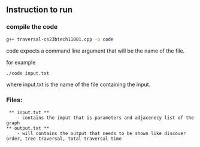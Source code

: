 ## Instruction to run

### compile the code
``` bash
g++ traversal-cs23btech11001.cpp -o code
```
code expects a command line argument that will be the name of the file.

for example
``` bash 
./code input.txt
```

where input.txt is the name of the file containing the input.

### Files:

     ** input.txt **
        - contains the imput that is parameters and adjacenecy list of the graph
    ** output.txt **
        - will contains the output that needs to be shown like discover order, tree traversal, total traversal time